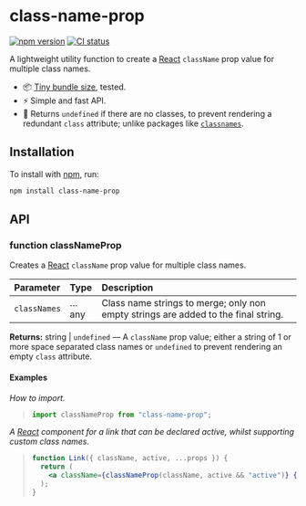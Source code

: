 # class-name-prop

[![npm version](https://badgen.net/npm/v/class-name-prop)](https://npm.im/class-name-prop) [![CI status](https://github.com/jaydenseric/class-name-prop/workflows/CI/badge.svg)](https://github.com/jaydenseric/class-name-prop/actions)

A lightweight utility function to create a [React](https://reactjs.org) `className` prop value for multiple class names.

- 📦 [Tiny bundle size](https://bundlephobia.com/result?p=class-name-prop), tested.
- ⚡️ Simple and fast API.
- 🧠 Returns `undefined` if there are no classes, to prevent rendering a redundant `class` attribute; unlike packages like [`classnames`](https://github.com/JedWatson/classnames).

## Installation

To install with [npm](https://npmjs.com/get-npm), run:

```sh
npm install class-name-prop
```

## API

### function classNameProp

Creates a [React](https://reactjs.org) `className` prop value for multiple class names.

| Parameter | Type | Description |
| :-- | :-- | :-- |
| `classNames` | …any | Class name strings to merge; only non empty&#xA;strings are added to the final string. |

**Returns:** string | `undefined` — A `className` prop value; either a string of 1 or more space separated class names or `undefined` to prevent rendering an empty `class` attribute.

#### Examples

_How to import._

> ```js
> import classNameProp from "class-name-prop";
> ```

_A [React](https://reactjs.org) component for a link that can be declared active, whilst supporting custom class names._

> ```jsx
> function Link({ className, active, ...props }) {
>   return (
>     <a className={classNameProp(className, active && "active")} {...props} />
>   );
> }
> ```
